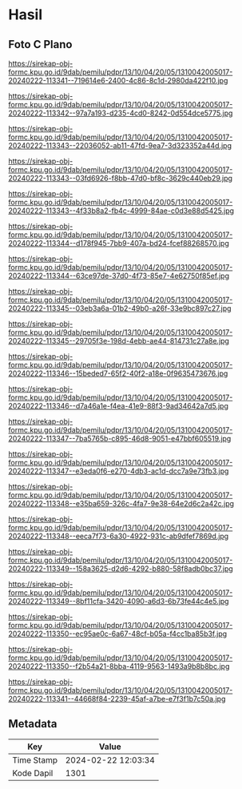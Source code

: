 # Hasil

## Foto C Plano

https://sirekap-obj-formc.kpu.go.id/9dab/pemilu/pdpr/13/10/04/20/05/1310042005017-20240222-113341--719614e6-2400-4c86-8c1d-2980da422f10.jpg

https://sirekap-obj-formc.kpu.go.id/9dab/pemilu/pdpr/13/10/04/20/05/1310042005017-20240222-113342--97a7a193-d235-4cd0-8242-0d554dce5775.jpg

https://sirekap-obj-formc.kpu.go.id/9dab/pemilu/pdpr/13/10/04/20/05/1310042005017-20240222-113343--22036052-ab11-47fd-9ea7-3d323352a44d.jpg

https://sirekap-obj-formc.kpu.go.id/9dab/pemilu/pdpr/13/10/04/20/05/1310042005017-20240222-113343--03fd6926-f8bb-47d0-bf8c-3629c440eb29.jpg

https://sirekap-obj-formc.kpu.go.id/9dab/pemilu/pdpr/13/10/04/20/05/1310042005017-20240222-113343--4f33b8a2-fb4c-4999-84ae-c0d3e88d5425.jpg

https://sirekap-obj-formc.kpu.go.id/9dab/pemilu/pdpr/13/10/04/20/05/1310042005017-20240222-113344--d178f945-7bb9-407a-bd24-fcef88268570.jpg

https://sirekap-obj-formc.kpu.go.id/9dab/pemilu/pdpr/13/10/04/20/05/1310042005017-20240222-113344--63ce97de-37d0-4f73-85e7-4e62750f85ef.jpg

https://sirekap-obj-formc.kpu.go.id/9dab/pemilu/pdpr/13/10/04/20/05/1310042005017-20240222-113345--03eb3a6a-01b2-49b0-a26f-33e9bc897c27.jpg

https://sirekap-obj-formc.kpu.go.id/9dab/pemilu/pdpr/13/10/04/20/05/1310042005017-20240222-113345--29705f3e-198d-4ebb-ae44-814731c27a8e.jpg

https://sirekap-obj-formc.kpu.go.id/9dab/pemilu/pdpr/13/10/04/20/05/1310042005017-20240222-113346--15beded7-65f2-40f2-a18e-0f9635473676.jpg

https://sirekap-obj-formc.kpu.go.id/9dab/pemilu/pdpr/13/10/04/20/05/1310042005017-20240222-113346--d7a46a1e-f4ea-41e9-88f3-9ad34642a7d5.jpg

https://sirekap-obj-formc.kpu.go.id/9dab/pemilu/pdpr/13/10/04/20/05/1310042005017-20240222-113347--7ba5765b-c895-46d8-9051-e47bbf605519.jpg

https://sirekap-obj-formc.kpu.go.id/9dab/pemilu/pdpr/13/10/04/20/05/1310042005017-20240222-113347--e3eda0f6-e270-4db3-ac1d-dcc7a9e73fb3.jpg

https://sirekap-obj-formc.kpu.go.id/9dab/pemilu/pdpr/13/10/04/20/05/1310042005017-20240222-113348--e35ba659-326c-4fa7-9e38-64e2d6c2a42c.jpg

https://sirekap-obj-formc.kpu.go.id/9dab/pemilu/pdpr/13/10/04/20/05/1310042005017-20240222-113348--eeca7f73-6a30-4922-931c-ab9dfef7869d.jpg

https://sirekap-obj-formc.kpu.go.id/9dab/pemilu/pdpr/13/10/04/20/05/1310042005017-20240222-113349--158a3625-d2d6-4292-b880-58f8adb0bc37.jpg

https://sirekap-obj-formc.kpu.go.id/9dab/pemilu/pdpr/13/10/04/20/05/1310042005017-20240222-113349--8bf11cfa-3420-4090-a6d3-6b73fe44c4e5.jpg

https://sirekap-obj-formc.kpu.go.id/9dab/pemilu/pdpr/13/10/04/20/05/1310042005017-20240222-113350--ec95ae0c-6a67-48cf-b05a-f4cc1ba85b3f.jpg

https://sirekap-obj-formc.kpu.go.id/9dab/pemilu/pdpr/13/10/04/20/05/1310042005017-20240222-113350--f2b54a21-8bba-4119-9563-1493a9b8b8bc.jpg

https://sirekap-obj-formc.kpu.go.id/9dab/pemilu/pdpr/13/10/04/20/05/1310042005017-20240222-113341--44668f84-2239-45af-a7be-e7f3f1b7c50a.jpg


## Metadata

| Key        | Value               |
| ---------- | ------------------- |
| Time Stamp | 2024-02-22 12:03:34 |
| Kode Dapil | 1301                |




